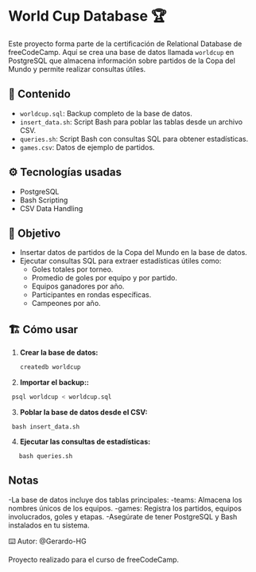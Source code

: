 # World Cup Database 🏆

Este proyecto forma parte de la certificación de Relational Database de freeCodeCamp. Aquí se crea una base de datos llamada `worldcup` en PostgreSQL que almacena información sobre partidos de la Copa del Mundo y permite realizar consultas útiles.

## 📂 Contenido

- `worldcup.sql`: Backup completo de la base de datos.
- `insert_data.sh`: Script Bash para poblar las tablas desde un archivo CSV.
- `queries.sh`: Script Bash con consultas SQL para obtener estadísticas.
- `games.csv`: Datos de ejemplo de partidos.

## ⚙️ Tecnologías usadas

- PostgreSQL
- Bash Scripting
- CSV Data Handling

## 🚀 Objetivo

- Insertar datos de partidos de la Copa del Mundo en la base de datos.
- Ejecutar consultas SQL para extraer estadísticas útiles como:
  - Goles totales por torneo.
  - Promedio de goles por equipo y por partido.
  - Equipos ganadores por año.
  - Participantes en rondas específicas.
  - Campeones por año.

## 🏗️ Cómo usar

1. **Crear la base de datos:**

   ```bash
   createdb worldcup
   ```
   
2. **Importar el backup::**
  ```bash
   psql worldcup < worldcup.sql
  ```

3. **Poblar la base de datos desde el CSV:**
 ```
  bash insert_data.sh
 ```

4. **Ejecutar las consultas de estadísticas:**
  ```
     bash queries.sh
  ```

## Notas

-La base de datos incluye dos tablas principales:
  -teams: Almacena los nombres únicos de los equipos.
  -games: Registra los partidos, equipos involucrados, goles y etapas.
-Asegúrate de tener PostgreSQL y Bash instalados en tu sistema.

⌨️ Autor: @Gerardo-HG

Proyecto realizado para el curso de freeCodeCamp.
